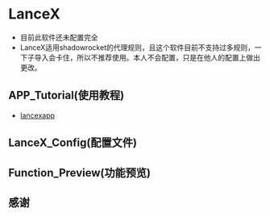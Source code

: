 # LanceX
- 目前此软件还未配置完全
- LanceX适用shadowrocket的代理规则，且这个软件目前不支持过多规则，一下子导入会卡住，所以不推荐使用。本人不会配置，只是在他人的配置上做出更改。

## APP_Tutorial(使用教程)
- [lancexapp](https://shadowboat.app/lancexapp/zh/)

## LanceX_Config(配置文件)

## Function_Preview(功能预览)

## 感谢




